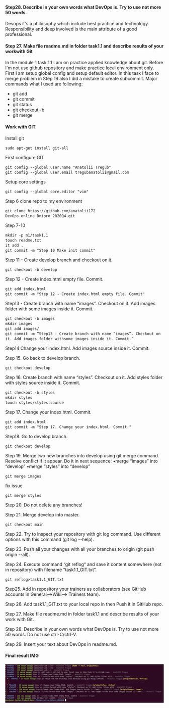#### Step28. Describe in your own words what DevOps is. Try to use not more 50 words.
Devops it's a philosophy which include best practice and technology. Responsibility and deep involved is the main attribute of a good professional.

#### Step 27. Make file readme.md in folder task1.1 and describe results of your workwith Git
In the module 1 task 1.1 I am on practice applied knowledge about git. Before I'm not use github repository and make practice local environment only. First I am setup global config and setup default editor. In this task I face to merge problem in Step 19 also I  did a mistake to create subcommit.
Major commands what I used are following: 

- git add
- git commit 
- git status 
- git checkout -b 
- git merge

#### Work with GIT
Install git 

    sudo apt-get install git-all

First configure GIT 
		
	git config --global user.name "Anatolii Tregub"
	git config --global user.email tregubanatolii@gmail.com

Setup core settings 

	git config --global core.editor "vim"


Step 6 clone repo to my environment 

    git clone https://github.com/anatolii172 DevOps_online_Dnipro_2020Q4.git

Step 7-10

	mkdir -p m1/task1.1
	touch readme.txt
	it add .
	git commit -m "Step 10 Make init commit"


Step 11 - Create develop branch and checkout on it.

	git checkout -b develop

Step 12 - Create index.html empty file. Commit.

	git add index.html 
	git commit -m "Step 12 - Create index.html empty file. Commit"

Step13 - Create branch with name “images”. Checkout on it. Add images folder with some images inside it. Commit.

	git checkout -b images
	mkdir images
	git add images/
	git commit -m “Step13 - Create branch with name “images”. Checkout on it. Add images folder withsome images inside it. Commit.”

Step14 Change your index.html. Add images source inside it. Commit.

Step 15. Go back to develop branch.

	git checkout develop

Step 16. Create branch with name “styles”. Checkout on it. Add styles folder with styles source inside it. Commit.

    git checkout -b styles
    mkdir styles
    touch styles/styles.source

Step 17. Change your index.html. Commit.

    git add index.html 
    git commit -m "Step 17. Change your index.html. Commit."

Step18. Go to develop branch.

    git checkout develop 

Step 19. Merge two new branches into develop using git merge command. Resolve
conflict if it appear. Do it in next sequence:
•merge “images” into “develop”
•merge “styles” into “develop”

    git merge images

fix issue

    git merge styles

Step 20. Do not delete any branches!

Step 21. Merge develop into master.
   
    git checkout main

Step 22. Try to inspect your repository with git log command. Use different options with this command (git log --help).

Step 23. Push all your changes with all your branches to origin (git push origin --all).

Step 24. Execute command “git reflog“ and save it content somewhere (not in repository) with filename “task1.1_GIT.txt”.

    git reflog>task1.1_GIT.txt

Step25. Add in repository your trainers as collaborators (see GitHub accounts in General-->Wiki--> Trainers team).

Step 26. Add task1.1_GIT.txt to your local repo in then Push it in GitHub repo.

Step 27. Make file readme.md in folder task1.1 and describe results of your work with Git.

Step 28. Describe in your own words what DevOps is. Try to use not more 50 words. Do not use ctrl-C/ctrl-V.

Step 29. Insert your text about DevOps in readme.md.
#### Final result IMG
![ ](./images/Выделение_003.jpg  "result")